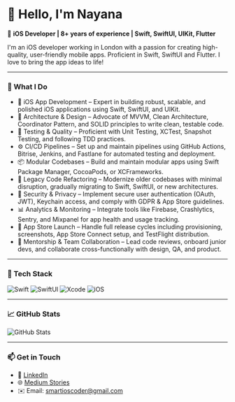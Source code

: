 # 👋 Hello, I'm Nayana

🎯 **iOS Developer | 8+ years of experience | Swift, SwiftUI, UIKit, Flutter**

I'm an iOS developer working in London with a passion for creating high-quality, user-friendly mobile apps. Proficient in Swift, SwiftUI and Flutter. I love to bring the app ideas to life!

---

### 🚀 What I Do

- 📱 iOS App Development – Expert in building robust, scalable, and polished iOS applications using Swift, SwiftUI, and UIKit.
- 🧱 Architecture & Design – Advocate of MVVM, Clean Architecture, Coordinator Pattern, and SOLID principles to write clean, testable code.
- 🧪 Testing & Quality – Proficient with Unit Testing, XCTest, Snapshot Testing, and following TDD practices.
- ⚙️ CI/CD Pipelines – Set up and maintain pipelines using GitHub Actions, Bitrise, Jenkins, and Fastlane for automated testing and deployment.
- 📦 Modular Codebases – Build and maintain modular apps using Swift Package Manager, CocoaPods, or XCFrameworks.
- 🧩 Legacy Code Refactoring – Modernize older codebases with minimal disruption, gradually migrating to Swift, SwiftUI, or new architectures.
- 🔐 Security & Privacy – Implement secure user authentication (OAuth, JWT), Keychain access, and comply with GDPR & App Store guidelines.
-  📊 Analytics & Monitoring – Integrate tools like Firebase, Crashlytics, Sentry, and Mixpanel for app health and usage tracking.
-  🛒 App Store Launch – Handle full release cycles including provisioning, screenshots, App Store Connect setup, and TestFlight distribution.
-  👥 Mentorship & Team Collaboration – Lead code reviews, onboard junior devs, and collaborate cross-functionally with design, QA, and product.

---

### 🔧 Tech Stack

![Swift](https://img.shields.io/badge/Swift-orange?logo=swift&logoColor=white)
![SwiftUI](https://img.shields.io/badge/SwiftUI-blue?logo=swift)
![Xcode](https://img.shields.io/badge/Xcode-147EFB?logo=xcode&logoColor=white)
![iOS](https://img.shields.io/badge/iOS-000000?logo=apple&logoColor=white)

---

### 📈 GitHub Stats

![GitHub Stats](https://github-readme-stats.vercel.app/api?username=codernayana&show_icons=true&theme=swift)

---

### 📫 Get in Touch

- 💼 [LinkedIn](https://linkedin.com/in/nayananp17)
- 🌐 [Medium Stories](https://medium.com/@nayananp)
- ✉️ Email: smartioscoder@gmail.com


